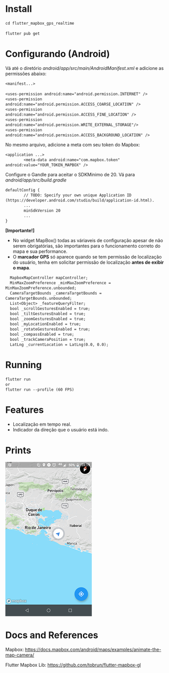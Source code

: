 # Install
```
cd flutter_mapbox_gps_realtime

flutter pub get

```

# Configurando (Android)
Vá até o diretório *android/app/src/main/AndroidManifest.xml*
e adicione as permissões abaixo:
```
<manifest...>

<uses-permission android:name="android.permission.INTERNET" />
<uses-permission android:name="android.permission.ACCESS_COARSE_LOCATION" />
<uses-permission android:name="android.permission.ACCESS_FINE_LOCATION" />
<uses-permission android:name="android.permission.WRITE_EXTERNAL_STORAGE"/>
<uses-permission android:name="android.permission.ACCESS_BACKGROUND_LOCATION" />
```

No mesmo arquivo, adicione a meta com seu token do Mapbox:

```
<application ...>
        <meta-data android:name="com.mapbox.token" android:value="YOUR_TOKEN_MAPBOX" />
```

Configure o Gandle para aceitar o SDKMinimo de 20.
Vá para *android/app/src/build.gradle*
```
defaultConfig {
        // TODO: Specify your own unique Application ID (https://developer.android.com/studio/build/application-id.html).
        ...
        minSdkVersion 20
        ...
}
```
**[Importante!]** 
- No widget MapBox() todas as váriaveis de configuração apesar de não serem obrigatórias, são importantes para o funcionamento correto do mapa e sua performance.
- O **marcador GPS** só aparece quando se tem permissão de localização do usuário, tenha em solicitar permissão de localização **antes de exibir o mapa**.

```
  MapboxMapController mapController;
  MinMaxZoomPreference _minMaxZoomPreference = MinMaxZoomPreference.unbounded;
  CameraTargetBounds _cameraTargetBounds = CameraTargetBounds.unbounded;
  List<Object> _featureQueryFilter;
  bool _scrollGesturesEnabled = true;
  bool _tiltGesturesEnabled = true;
  bool _zoomGesturesEnabled = true;
  bool _myLocationEnabled = true;
  bool _rotateGesturesEnabled = true;
  bool _compassEnabled = true;
  bool _trackCameraPosition = true;
  LatLng _currentLocation = LatLng(0.0, 0.0);
```
# Running
```
flutter run 
or
flutter run --profile (60 FPS)
```

# Features
* Localização em tempo real.
* Indicador da direção que o usuário está indo. 

# Prints
![](print.png)

# Docs and References
Mapbox:
https://docs.mapbox.com/android/maps/examples/animate-the-map-camera/

Flutter Mapbox Lib:
https://github.com/tobrun/flutter-mapbox-gl
